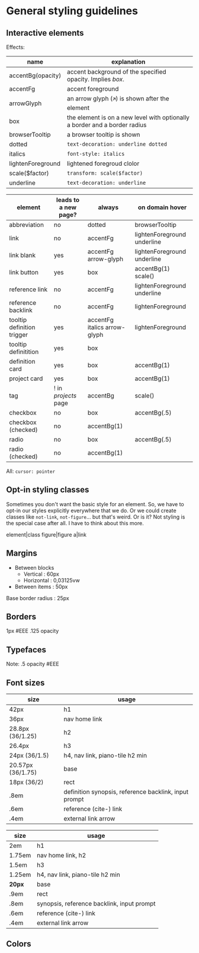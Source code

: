 # General styling guidelines

## Interactive elements

Effects:

name|explanation
-|-
accentBg(opacity)|accent background of the specified opacity. Implies *box*.
accentFg|accent foreground
arrowGlyph|an arrow glyph (`🡭`) is shown after the element
box|the element is on a new level with optionally a border and a border radius
browserTooltip|a browser tooltip is shown
dotted|`text-decoration: underline dotted`
italics|`font-style: italics`
lightenForeground|lightened foregroud clolor
scale($factor)|`transform: scale($factor)`
underline|`text-decoration: underline`

element|leads to a new page?|always|on domain hover
-|-|-|-
abbreviation|no|dotted|browserTooltip
link|no|accentFg|lightenForeground underline
link blank|yes|accentFg arrow-glyph|lightenForeground underline
link button|yes|box|accentBg(1) scale()
reference link|no|accentFg|lightenForeground underline
reference backlink|no|accentFg|lightenForeground
tooltip definition trigger|yes|accentFg italics arrow-glyph|lightenForeground
tooltip definitition|yes|box
definition card|yes|box|accentBg(1)
project card|yes|box|accentBg(1)
tag|! in *projects* page|accentBg|scale()
checkbox|no|box|accentBg(.5)
checkbox (checked)|no|accentBg(1)
radio|no|box|accentBg(.5)
radio (checked)|no|accentBg(1)

All: `cursor: pointer`

## Opt-in styling classes

Sometimes you don't want the basic style for an element. So, we have to opt-in our styles explicitly everywhere that we do. Or we could create classes like `not-link`, `not-figure`... but that's weird. Or is it? Not styling is the special case after all. I have to think about this more.

element|class
figure|figure
a|link

## Margins

- Between blocks
  - Vertical : 60px
  - Horizontal : 0,03125vw
- Between items : 50px

Base border radius : 25px

## Borders

1px #EEE .125 opacity

## Typefaces

Note: .5 opacity #EEE

## Font sizes

size|usage
-|-
42px|h1
36px|nav home link
28.8px (36/1.25)|h2
26.4px|h3
24px (36/1.5)|h4, nav link, piano-tile h2 min
20.57px (36/1.75)|base
18px (36/2)|rect
.8em|definition synopsis, reference backlink, input prompt
.6em|reference (cite-) link
.4em|external link arrow

size|usage
-|-
2em|h1
1.75em|nav home link, h2
1.5em|h3
1.25em|h4, nav link, piano-tile h2 min
**20px**|base
.9em|rect
.8em|synopsis, reference backlink, input prompt
.6em|reference (cite-) link
.4em|external link arrow

## Colors
